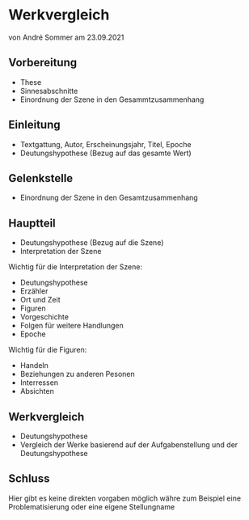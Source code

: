 # Werkvergleich
von André Sommer am 23.09.2021

## Vorbereitung
- These
- Sinnesabschnitte
- Einordnung der Szene in den Gesammtzusammenhang

## Einleitung
- Textgattung, Autor, Erscheinungsjahr, Titel, Epoche
- Deutungshypothese (Bezug auf das gesamte Wert)

## Gelenkstelle
- Einordnung der Szene in den  Gesamtzusammenhang  

## Hauptteil
- Deutungshypothese (Bezug auf die Szene) 
- Interpretation der Szene  

Wichtig für die Interpretation der Szene:
- Deutungshypothese
- Erzähler
- Ort und Zeit
- Figuren
- Vorgeschichte
- Folgen für weitere Handlungen
- Epoche

Wichtig für die Figuren:
- Handeln
- Beziehungen zu anderen Pesonen
- Interressen
- Absichten

## Werkvergleich
- Deutungshypothese 
- Vergleich der Werke basierend auf der Aufgabenstellung und der Deutungshypothese  

## Schluss
Hier gibt es keine direkten vorgaben möglich währe zum Beispiel eine Problematisierung oder eine eigene Stellungname
